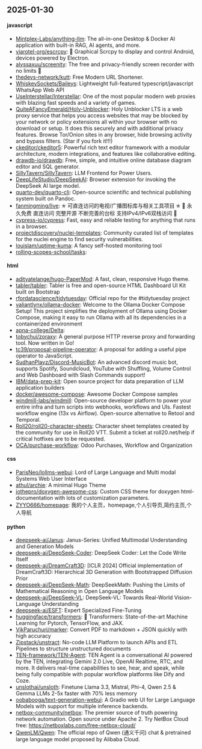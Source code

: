 ## 2025-01-30

#### javascript
* [Mintplex-Labs/anything-llm](https://github.com/Mintplex-Labs/anything-llm): The all-in-one Desktop & Docker AI application with built-in RAG, AI agents, and more.
* [viarotel-org/escrcpy](https://github.com/viarotel-org/escrcpy): 📱 Graphical Scrcpy to display and control Android, devices powered by Electron.
* [alyssaxuu/screenity](https://github.com/alyssaxuu/screenity): The free and privacy-friendly screen recorder with no limits 🎥
* [thedevs-network/kutt](https://github.com/thedevs-network/kutt): Free Modern URL Shortener.
* [WhiskeySockets/Baileys](https://github.com/WhiskeySockets/Baileys): Lightweight full-featured typescript/javascript WhatsApp Web API
* [UseInterstellar/Interstellar](https://github.com/UseInterstellar/Interstellar): One of the most popular modern web proxies with blazing fast speeds and a variety of games.
* [QuiteAFancyEmerald/Holy-Unblocker](https://github.com/QuiteAFancyEmerald/Holy-Unblocker): Holy Unblocker LTS is a web proxy service that helps you access websites that may be blocked by your network or policy extensions all within your browser with no download or setup. It does this securely and with additional privacy features. Browse Tor/Onion sites in any browser, hide browsing activity and bypass filters. (Star if you fork it!!!)
* [ckeditor/ckeditor5](https://github.com/ckeditor/ckeditor5): Powerful rich text editor framework with a modular architecture, modern integrations, and features like collaborative editing.
* [drawdb-io/drawdb](https://github.com/drawdb-io/drawdb): Free, simple, and intuitive online database diagram editor and SQL generator.
* [SillyTavern/SillyTavern](https://github.com/SillyTavern/SillyTavern): LLM Frontend for Power Users.
* [DeepLifeStudio/DeepSeekAI](https://github.com/DeepLifeStudio/DeepSeekAI): Browser extension for invoking the DeepSeek AI large model.
* [quarto-dev/quarto-cli](https://github.com/quarto-dev/quarto-cli): Open-source scientific and technical publishing system built on Pandoc.
* [fanmingming/live](https://github.com/fanmingming/live): ✯ 可直连访问的电视/广播图标库与相关工具项目 ✯ 🔕 永久免费 直连访问 完整开源 不断完善的台标 支持IPv4/IPv6双栈访问 🔕
* [cypress-io/cypress](https://github.com/cypress-io/cypress): Fast, easy and reliable testing for anything that runs in a browser.
* [projectdiscovery/nuclei-templates](https://github.com/projectdiscovery/nuclei-templates): Community curated list of templates for the nuclei engine to find security vulnerabilities.
* [louislam/uptime-kuma](https://github.com/louislam/uptime-kuma): A fancy self-hosted monitoring tool
* [rolling-scopes-school/tasks](https://github.com/rolling-scopes-school/tasks): 

#### html
* [adityatelange/hugo-PaperMod](https://github.com/adityatelange/hugo-PaperMod): A fast, clean, responsive Hugo theme.
* [tabler/tabler](https://github.com/tabler/tabler): Tabler is free and open-source HTML Dashboard UI Kit built on Bootstrap
* [rfordatascience/tidytuesday](https://github.com/rfordatascience/tidytuesday): Official repo for the #tidytuesday project
* [valiantlynx/ollama-docker](https://github.com/valiantlynx/ollama-docker): Welcome to the Ollama Docker Compose Setup! This project simplifies the deployment of Ollama using Docker Compose, making it easy to run Ollama with all its dependencies in a containerized environment
* [apna-college/Delta](https://github.com/apna-college/Delta): 
* [tobychui/zoraxy](https://github.com/tobychui/zoraxy): A general purpose HTTP reverse proxy and forwarding tool. Now written in Go!
* [tc39/proposal-pipeline-operator](https://github.com/tc39/proposal-pipeline-operator): A proposal for adding a useful pipe operator to JavaScript.
* [SudhanPlayz/Discord-MusicBot](https://github.com/SudhanPlayz/Discord-MusicBot): An advanced discord music bot, supports Spotify, Soundcloud, YouTube with Shuffling, Volume Control and Web Dashboard with Slash Commands support!
* [IBM/data-prep-kit](https://github.com/IBM/data-prep-kit): Open source project for data preparation of LLM application builders
* [docker/awesome-compose](https://github.com/docker/awesome-compose): Awesome Docker Compose samples
* [windmill-labs/windmill](https://github.com/windmill-labs/windmill): Open-source developer platform to power your entire infra and turn scripts into webhooks, workflows and UIs. Fastest workflow engine (13x vs Airflow). Open-source alternative to Retool and Temporal.
* [Roll20/roll20-character-sheets](https://github.com/Roll20/roll20-character-sheets): Character sheet templates created by the community for use in Roll20 VTT. Submit a ticket at roll20.net/help if critical hotfixes are to be requested.
* [OCA/purchase-workflow](https://github.com/OCA/purchase-workflow): Odoo Purchases, Workflow and Organization

#### css
* [ParisNeo/lollms-webui](https://github.com/ParisNeo/lollms-webui): Lord of Large Language and Multi modal Systems Web User Interface
* [athul/archie](https://github.com/athul/archie): A minimal Hugo Theme
* [jothepro/doxygen-awesome-css](https://github.com/jothepro/doxygen-awesome-css): Custom CSS theme for doxygen html-documentation with lots of customization parameters.
* [ZYYO666/homepage](https://github.com/ZYYO666/homepage): 我的个人主页，homepage,个人引导页,简约主页,个人导航

#### python
* [deepseek-ai/Janus](https://github.com/deepseek-ai/Janus): Janus-Series: Unified Multimodal Understanding and Generation Models
* [deepseek-ai/DeepSeek-Coder](https://github.com/deepseek-ai/DeepSeek-Coder): DeepSeek Coder: Let the Code Write Itself
* [deepseek-ai/DreamCraft3D](https://github.com/deepseek-ai/DreamCraft3D): [ICLR 2024] Official implementation of DreamCraft3D: Hierarchical 3D Generation with Bootstrapped Diffusion Prior
* [deepseek-ai/DeepSeek-Math](https://github.com/deepseek-ai/DeepSeek-Math): DeepSeekMath: Pushing the Limits of Mathematical Reasoning in Open Language Models
* [deepseek-ai/DeepSeek-VL](https://github.com/deepseek-ai/DeepSeek-VL): DeepSeek-VL: Towards Real-World Vision-Language Understanding
* [deepseek-ai/ESFT](https://github.com/deepseek-ai/ESFT): Expert Specialized Fine-Tuning
* [huggingface/transformers](https://github.com/huggingface/transformers): 🤗 Transformers: State-of-the-art Machine Learning for Pytorch, TensorFlow, and JAX.
* [VikParuchuri/marker](https://github.com/VikParuchuri/marker): Convert PDF to markdown + JSON quickly with high accuracy
* [Zipstack/unstract](https://github.com/Zipstack/unstract): No-code LLM Platform to launch APIs and ETL Pipelines to structure unstructured documents
* [TEN-framework/TEN-Agent](https://github.com/TEN-framework/TEN-Agent): TEN Agent is a conversational AI powered by the TEN, integrating Gemini 2.0 Live, OpenAI Realtime, RTC, and more. It delivers real-time capabilities to see, hear, and speak, while being fully compatible with popular workflow platforms like Dify and Coze.
* [unslothai/unsloth](https://github.com/unslothai/unsloth): Finetune Llama 3.3, Mistral, Phi-4, Qwen 2.5 & Gemma LLMs 2-5x faster with 70% less memory
* [oobabooga/text-generation-webui](https://github.com/oobabooga/text-generation-webui): A Gradio web UI for Large Language Models with support for multiple inference backends.
* [netbox-community/netbox](https://github.com/netbox-community/netbox): The premier source of truth powering network automation. Open source under Apache 2. Try NetBox Cloud free: https://netboxlabs.com/free-netbox-cloud/
* [QwenLM/Qwen](https://github.com/QwenLM/Qwen): The official repo of Qwen (通义千问) chat & pretrained large language model proposed by Alibaba Cloud.
